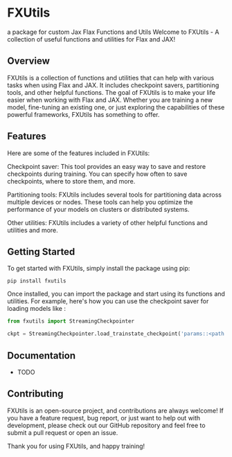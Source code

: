 # FXUtils

a package for custom Jax Flax Functions and Utils
Welcome to FXUtils - A collection of useful functions and utilities for Flax and JAX!

## Overview

FXUtils is a collection of functions and utilities that can help with various tasks when using Flax and JAX. It includes
checkpoint savers, partitioning tools, and other helpful functions.
The goal of FXUtils is to make your life easier when working with Flax and JAX. Whether you are training a new model,
fine-tuning an existing one, or just exploring the capabilities of these powerful frameworks, FXUtils has something to
offer.

## Features

Here are some of the features included in FXUtils:

Checkpoint saver: This tool provides an easy way to save and restore checkpoints during training. You can specify how
often to save checkpoints, where to store them, and more.

Partitioning tools: FXUtils includes several tools for partitioning data across multiple devices or nodes. These tools
can help you optimize the performance of your models on clusters or distributed systems.

Other utilities: FXUtils includes a variety of other helpful functions and utilities and more.

## Getting Started

To get started with FXUtils, simply install the package using pip:

```shell
pip install fxutils
```

Once installed, you can import the package and start using its functions and utilities. For example, here's how you can
use the checkpoint saver for loading models like :

```python
from fxutils import StreamingCheckpointer

ckpt = StreamingCheckpointer.load_trainstate_checkpoint('params::<path to model>')

```

## Documentation

- TODO

## Contributing

FXUtils is an open-source project, and contributions are always welcome! If you have a feature request, bug report, or
just want to help out with development, please check out our GitHub repository and feel free to submit a pull request or
open an issue.

Thank you for using FXUtils, and happy training!